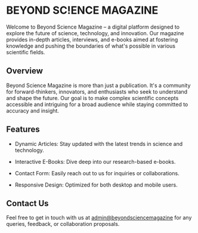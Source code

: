 <h1> BEYOND SC!ENCE MAGAZINE </h1>
Welcome to Beyond Science Magazine – a digital platform designed to explore the future of science, technology, and innovation. Our magazine provides in-depth articles, interviews, and e-books aimed at fostering knowledge and pushing the boundaries of what's possible in various scientific fields.
<h2>Overview</h2>
Beyond Science Magazine is more than just a publication. It's a community for forward-thinkers, innovators, and enthusiasts who seek to understand and shape the future. Our goal is to make complex scientific concepts accessible and intriguing for a broad audience while staying committed to accuracy and insight.
<h2>Features</h2>

-    Dynamic Articles: Stay updated with the latest trends in science and technology.

-    Interactive E-Books: Dive deep into our research-based e-books.
    
-    Contact Form: Easily reach out to us for inquiries or collaborations.
  
-    Responsive Design: Optimized for both desktop and mobile users.
<h2>Contact Us</h2>
Feel free to get in touch with us at <a href="mailto:admin@beyondsciencemagazine">admin@beyondsciencemagazine</a> for any queries, feedback, or collaboration proposals.
